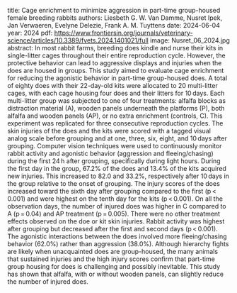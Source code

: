 title: Cage enrichment to minimize aggression in part-time group-housed female breeding rabbits
authors: Liesbeth G. W. Van Damme, Nusret Ipek, Jan Verwaeren, Evelyne Delezie, Frank A. M. Tuyttens 
date: 2024-06-04
year: 2024
pdf: https://www.frontiersin.org/journals/veterinary-science/articles/10.3389/fvets.2024.1401021/full
image: Nusret_06_2024.jpg
abstract: In most rabbit farms, breeding does kindle and nurse their kits in single-litter cages throughout their entire reproduction cycle. However, the protective behavior can lead to aggressive displays and injuries when the does are housed in groups. This study aimed to evaluate cage enrichment for reducing the agonistic behavior in part-time group-housed does. A total of eighty does with their 22-day-old kits were allocated to 20 multi-litter cages, with each cage housing four does and their litters for 10 days. Each multi-litter group was subjected to one of four treatments: alfalfa blocks as distraction material (A), wooden panels underneath the platforms (P), both alfalfa and wooden panels (AP), or no extra enrichment (controls, C). This experiment was replicated for three consecutive reproduction cycles. The skin injuries of the does and the kits were scored with a tagged visual analog scale before grouping and at one, three, six, eight, and 10 days after grouping. Computer vision techniques were used to continuously monitor rabbit activity and agonistic behavior (aggression and fleeing/chasing) during the first 24 h after grouping, specifically during light hours. During the first day in the group, 67.2% of the does and 13.4% of the kits acquired new injuries. This increased to 82.0 and 33.2%, respectively after 10 days in the group relative to the onset of grouping. The injury scores of the does increased toward the sixth day after grouping compared to the first (p < 0.001) and were highest on the tenth day for the kits (p < 0.001). On all the observation days, the number of injured does was higher in C compared to A (p = 0.04) and AP treatment (p = 0.005). There were no other treatment effects observed on the doe or kit skin injuries. Rabbit activity was highest after grouping but decreased after the first and second days (p < 0.001). The agonistic interactions between the does involved more fleeing/chasing behavior (62.0%) rather than aggression (38.0%). Although hierarchy fights are likely when unacquainted does are group-housed, the many animals that sustained injuries and the high injury scores confirm that part-time group housing for does is challenging and possibly inevitable. This study has shown that alfalfa, with or without wooden panels, can slightly reduce the number of injured does.